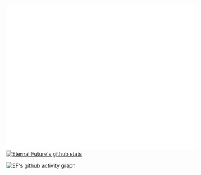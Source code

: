 ![Metrics](/github-metrics.svg)
[![Eternal Future's github stats](https://github-readme-stats.vercel.app/api?username=Eternal-Future&theme=tokyonight)](https://github.com/anuraghazra/github-readme-stats)

![EF's github activity graph](https://github-readme-activity-graph.vercel.app/graph?username=Eternal-Future&theme=react-dark)
